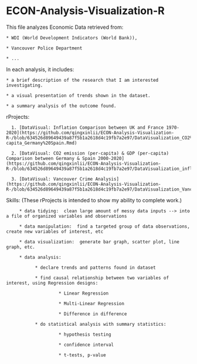 # ECON-Analysis-Visualization-R

This file analyzes Economic Data retrieved from:

    * WDI (World Development Indicators (World Bank)), 
    
    * Vancouver Police Department
    
    * ...


In each analysis, it includes:

    * a brief description of the research that I am interested investigating.
    
    * a visual presentation of trends shown in the dataset.
    
    * a summary analysis of the outcome found.


rProjects:

      1. [DataVisual: Inflation Comparison between UK and France 1970-2020](https://github.com/qingxinlii/ECON-Analysis-Visualization-R-/blob/634526d89649439a87f5b1a2618d4c19fb7a2e97/DataVisualization_CO2%20emission%20%26%20GDP%20per-capita_Germany%20Spain.Rmd)

      2. [DataVisual: CO2 emission (per-capita) & GDP (per-capita) Comparison between Germany & Spain 2000-2020](https://github.com/qingxinlii/ECON-Analysis-Visualization-R-/blob/634526d89649439a87f5b1a2618d4c19fb7a2e97/DataVisualization_inflation%20UK%20France.Rmd)
      
      3. [DataVisual: Vancouver Crime Analysis](https://github.com/qingxinlii/ECON-Analysis-Visualization-R-/blob/634526d89649439a87f5b1a2618d4c19fb7a2e97/DataVisualization_Vancouver%20Crime%20on%20October%205th%202021.Rmd)
      
      

Skills:   (These rProjects is intended to show my ability to complete work.)
         
         * data tidying:  clean large amount of messy data inputs --> into a file of organized variables and observations
         
         * data manipulation:  find a targeted group of data observations, create new variables of interest, etc
         
         * data visualization:  generate bar graph, scatter plot, line graph, etc. 
         
         * data analysis:  
               
               * declare trends and patterns found in dataset
               
               * find causal relationship between two variables of interest, using Regression designs:
                        
                        * Linear Regression
                        
                        * Multi-Linear Regression
                        
                        * Difference in difference 
               
               * do statistical analysis with summary statistics:
                        
                        * hypothesis testing
                        
                        * confidence interval
                        
                        * t-tests, p-value
                        
